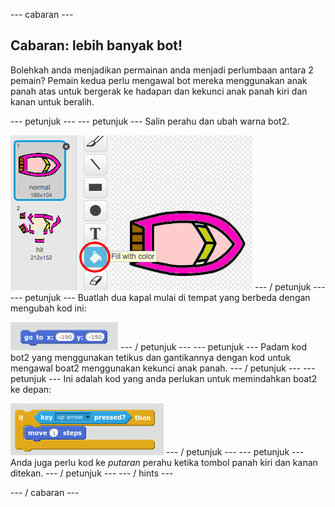 \--- cabaran \---

## Cabaran: lebih banyak bot!

Bolehkah anda menjadikan permainan anda menjadi perlumbaan antara 2 pemain? Pemain kedua perlu mengawal bot mereka menggunakan anak panah atas untuk bergerak ke hadapan dan kekunci anak panah kiri dan kanan untuk beralih.

\--- petunjuk \--- \--- petunjuk \--- Salin perahu dan ubah warna bot2.

![tangkapan skrin](images/boat-p2.png) \--- / petunjuk \--- \--- petunjuk \--- Buatlah dua kapal mulai di tempat yang berbeda dengan mengubah kod ini:

![tangkapan skrin](images/boat-p2start-blocks.png) \--- / petunjuk \--- \--- petunjuk \--- Padam kod bot2 yang menggunakan tetikus dan gantikannya dengan kod untuk mengawal boat2 menggunakan kekunci anak panah. \--- / petunjuk \--- \--- petunjuk \--- Ini adalah kod yang anda perlukan untuk memindahkan boat2 ke depan:

![tangkapan skrin](images/boat-p2forward-blocks.png) \--- / petunjuk \--- \--- petunjuk \--- Anda juga perlu kod ke *putaran* perahu ketika tombol panah kiri dan kanan ditekan. \--- / petunjuk \--- \--- / hints \---

\--- / cabaran \---